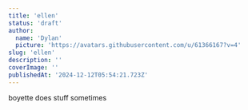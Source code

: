 ```yaml
---
title: 'ellen'
status: 'draft'
author:
  name: 'Dylan'
  picture: 'https://avatars.githubusercontent.com/u/61366167?v=4'
slug: 'ellen'
description: ''
coverImage: ''
publishedAt: '2024-12-12T05:54:21.723Z'
---
```


boyette does stuff sometimes
